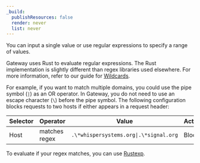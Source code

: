 ```yaml
---
_build:
  publishResources: false
  render: never
  list: never
---
```


You can input a single value or use regular expressions to specify a range of values.

Gateway uses Rust to evaluate regular expressions. The Rust implementation is slightly different than regex libraries used elsewhere. For more information, refer to our guide for [Wildcards](/cloudflare-one/policies/access/app-paths/#wildcards).

For example, if you want to match multiple domains, you could use the pipe symbol (`|`) as an OR operator. In Gateway, you do not need to use an escape character (`\`) before the pipe symbol. The following configuration blocks requests to two hosts if either appears in a request header:

| Selector | Operator      | Value                                  | Action |
| -------- | ------------- | -------------------------------------- | ------ |
| Host     | matches regex | `.\*whispersystems.org\|.\*signal.org` | Block  |

To evaluate if your regex matches, you can use [Rustexp](https://rustexp.lpil.uk/).
